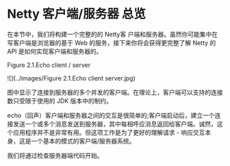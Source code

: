 Netty 客户端/服务器 总览
=========

在本节中，我们将构建一个完整的的 Netty客 户端和服务器。虽然你可能集中在写客户端是浏览器的基于 Web 的服务，接下来你将会获得更完整了解 Netty 的 API 是如何实现客户端和服务器的。

Figure 2.1.Echo client / server

![](../images/Figure 2.1.Echo client server.jpg)

图中显示了连接到服务器的多个并发的客户端。在理论上，客户端可以支持的连接数只受限于使用的 JDK 版本中的制约。

echo（回声）客户端和服务器之间的交互是很简单的;客户端启动后，建立一个连接发送一个或多个消息发送到服务器，其中每相呼应消息返回给客户端。诚然，这个应用程序并不是非常有用。但这项工作是为了更好的理解请求 - 响应交互本身，这是一个基本的模式的客户端/服务器系统。

我们将通过检查服务器端代码开始。